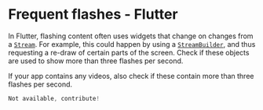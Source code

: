 # Frequent flashes - Flutter

In Flutter, flashing content often uses widgets that change on changes from a [`Stream`](https://api.flutter.dev/flutter/dart-async/Stream-class.html). For example, this could happen by using a [`StreamBuilder`](https://api.flutter.dev/flutter/widgets/StreamBuilder-class.html), and thus requesting a re-draw of certain parts of the screen. Check if these objects are used to show more than three flashes per second.

If your app contains any videos, also check if these contain more than three flashes per second.

```dart
Not available, contribute!
```
